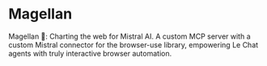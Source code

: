 # Magellan
Magellan 🧭: Charting the web for Mistral AI. A custom MCP server with a custom Mistral connector for the browser-use library, empowering Le Chat agents with truly interactive browser automation.
